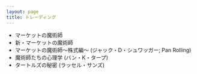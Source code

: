 ```yaml
---
layout: page
title: トレーディング
---
```


* マーケットの魔術師
* 新・マーケットの魔術師
* マーケットの魔術師〜株式編〜 (ジャック・D・シュワッガー; Pan Rolling)
* 魔術師たちの心理学 (バン・K・タープ)
* タートルズの秘密 (ラッセル・サンズ)
